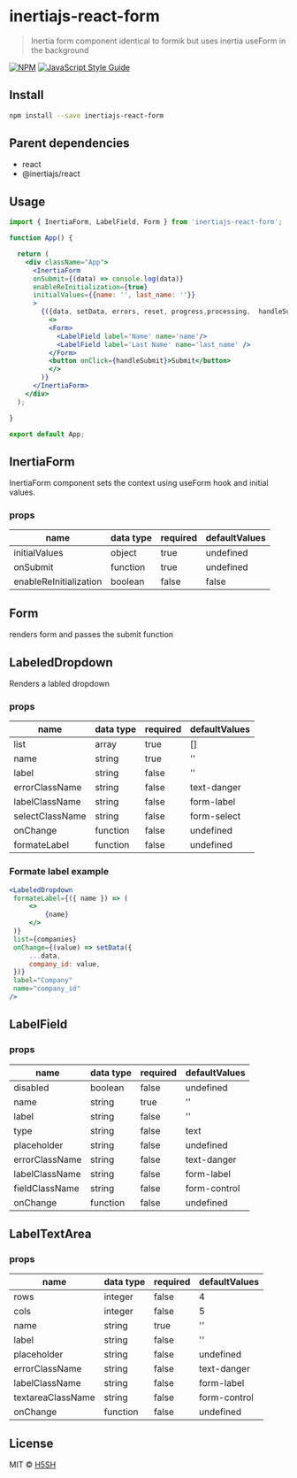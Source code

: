 # inertiajs-react-form

> Inertia form component identical to formik but uses inertia useForm in the background

[![NPM](https://img.shields.io/npm/v/inertiajs-react-form.svg)](https://www.npmjs.com/package/inertiajs-react-form) [![JavaScript Style Guide](https://img.shields.io/badge/code_style-standard-brightgreen.svg)](https://standardjs.com)

## Install

```bash
npm install --save inertiajs-react-form
```

## Parent dependencies

- react
- @inertiajs/react

## Usage

```jsx
import { InertiaForm, LabelField, Form } from 'inertiajs-react-form';

function App() {

  return (
    <div className="App">
      <InertiaForm
      onSubmit={(data) => console.log(data)}
      enableReInitialization={true}
      initialValues={{name: '', last_name: ''}}
      >
        {({data, setData, errors, reset, progress,processing,  handleSubmit})=> (
          <>
          <Form>
            <LabelField label='Name' name='name'/>
            <LabelField label='Last Name' name='last_name' />
          </Form>
          <button onClick={handleSubmit}>Submit</button>
          </>
        )}
      </InertiaForm>
    </div>
  );

}

export default App;
```

## InertiaForm

InertiaForm component sets the context using useForm hook and initial values.

### props

|         name         | data type | required | defaultValues|
|----------------------|-----------|----------|--------------|
|initialValues         |  object   |   true   |  undefined   |
|  onSubmit            | function  |   true   |  undefined   |
|enableReInitialization| boolean   |   false  |    false     |

## Form

renders form and passes the submit function

## LabeledDropdown

Renders a labled dropdown

### props

|         name       | data type | required | defaultValues |
|--------------------|-----------|----------|---------------|
|        list        |   array   |  true    |      []       |
|        name        |   string  |  true    |      ''       |
|        label       |   string  |  false   |      ''       |
|   errorClassName   |   string  |  false   |  text-danger  |
|   labelClassName   |   string  |  false   |  form-label   |
|   selectClassName  |   string  |  false   |  form-select  |
|   onChange         | function  |  false   |   undefined   |
|  formateLabel      | function  |  false   |   undefined   | 

### Formate label example

```jsx
<LabeledDropdown
 formateLabel={({ name }) => (
     <>
         {name}
     </>
 )}
 list={companies}
 onChange={(value) => setData({
     ...data,
     company_id: value,
 })}
 label="Company"
 name="company_id"
/>
```

## LabelField

### props

|         name       | data type | required | defaultValues |
|--------------------|-----------|----------|---------------|
|        disabled    |   boolean |  false   |   undefined   |
|        name        |   string  |  true    |      ''       |
|        label       |   string  |  false   |      ''       |
|        type        |   string  |  false   |     text      |  
|     placeholder    |   string  |  false   |   undefined   |
|   errorClassName   |   string  |  false   |   text-danger |
|   labelClassName   |   string  |  false   |   form-label  |
|   fieldClassName   |   string  |  false   |  form-control |
|   onChange         | function  |  false   |   undefined   |

## LabelTextArea

### props

|         name       | data type | required | defaultValues |
|--------------------|-----------|----------|---------------|
|        rows        |   integer |  false   |      4        |
|        cols        |   integer |  false   |      5        |
|        name        |   string  |  true    |      ''       |
|        label       |   string  |  false   |      ''       |
|     placeholder    |   string  |  false   |   undefined   |
|   errorClassName   |   string  |  false   |  text-danger  |
|   labelClassName   |   string  |  false   |  form-label   |
|  textareaClassName |   string  |  false   |  form-control |
|   onChange         | function  |  false   |  undefined    |

## License

MIT © [H5SH](https://github.com/H5SH)